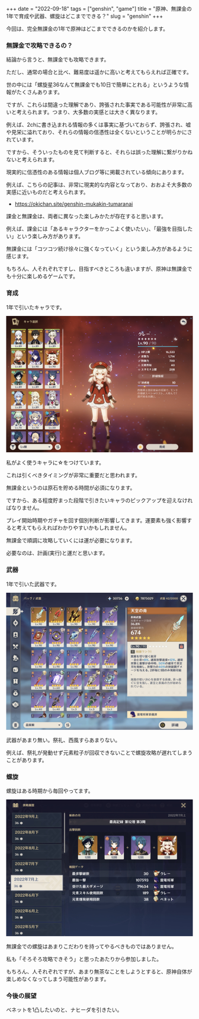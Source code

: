 +++
date = "2022-09-18"
tags = ["genshin", "game"]
title = "原神、無課金の1年で育成や武器、螺旋はどこまでできる？"
slug = "genshin"
+++

今回は、完全無課金の1年で原神はどこまでできるのかを紹介します。

### 無課金で攻略できるの？

結論から言うと、無課金でも攻略できます。

ただし、通常の場合と比べ、難易度は遥かに高いと考えてもらえれば正確です。

世の中には「螺旋星36なんて無課金でも10日で簡単にとれる」というような情報がたくさんあります。

ですが、これらは間違った理解であり、誇張された事実である可能性が非常に高いと考えられます。つまり、大多数の実感とは大きく異なります。

例えば、2chに書き込まれる情報の多くは事実に基づいておらず、誇張され、嘘や見栄に溢れており、それらの情報の信憑性は全くないということが明らかにされています。

ですから、そういったものを見て判断すると、それらは誤った理解に繋がりかねないと考えられます。

現実的に信憑性のある情報は個人ブログ等に掲載されている傾向にあります。

例えば、こちらの記事は、非常に現実的な内容となっており、おおよそ大多数の実感に近いものだと考えられます。

- https://okichan.site/genshin-mukakin-tumaranai

課金と無課金は、両者に異なった楽しみかたが存在すると思います。

例えば、課金には「あるキャラクターをかっこよく使いたい」、「最強を目指したい」という楽しみ方があります。

無課金には「コツコツ続け徐々に強くなっていく」という楽しみ方があるように感じます。

もちろん、人それぞれですし、目指すべきところも違いますが、原神は無課金でも十分に楽しめるゲームです。

### 育成

1年で引いたキャラです。

![](https://raw.githubusercontent.com/syui/img/master/other/genshin_20220917_0002.jpg)

私がよく使うキャラに☆をつけています。

これは引くべきタイミングが非常に重要だと思われます。

無課金というのは原石を貯める時間が必須になります。

ですから、ある程度貯まった段階で引きたいキャラのピックアップを迎えなければなりません。

プレイ開始時期やガチャを回す個別判断が影響してきます。運要素も強く影響すると考えてもらえればわかりやすいかもしれません。

無課金で順調に攻略していくには運が必要になります。

必要なのは、計画(実行)と運だと思います。

### 武器

1年で引いた武器です。

![](https://raw.githubusercontent.com/syui/img/master/other/genshin_20220917_0003.jpg)

武器があまり無い。祭礼、西風すらあまりない。

例えば、祭礼が発動せず元素粒子が回収できないことで螺旋攻略が遅れてしまうことがあります。

### 螺旋

螺旋はある時期から毎回やってます。

![](https://raw.githubusercontent.com/syui/img/master/other/genshin_20220917_0001.jpg)

無課金での螺旋はあまりこだわりを持ってやるべきものではありません。

私も「そろそろ攻略できそう」と思ったあたりから参加しました。

もちろん、人それぞれですが、あまり無茶なことをしようとすると、原神自体が楽しめなくなってしまう可能性があります。

### 今後の展望

ベネットを1凸したいのと、ナヒーダを引きたい。

